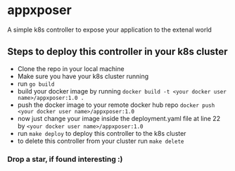 # appxposer
A simple k8s controller to expose your application to the extenal world


## Steps to deploy this controller in your k8s cluster

- Clone the repo in your local machine
- Make sure you have your k8s cluster running
- run `go build`
- build your docker image by running `docker build -t <your docker user name>/appxposer:1.0 .`
- push the docker image to your remote docker hub repo `docker push <your docker user name>/appxposer:1.0`
- now just change your image inside the deployment.yaml file at line 22 by `<your docker user name>/appxposer:1.0`
- run `make deploy` to deploy this controller to the k8s cluster
- to delete this controller from your cluster run `make delete`


### Drop a star, if found interesting :)
